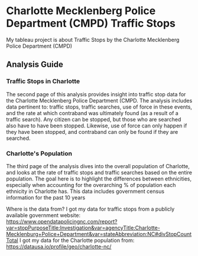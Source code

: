 # Charlotte Mecklenberg Police Department (CMPD) Traffic Stops
My tableau project is about Traffic Stops by the Charlotte Mecklenberg Police Department (CMPD)

## Analysis Guide
### Traffic Stops in Charlotte

The second page of this analysis provides insight into traffic stop data for the Charlotte Mecklenberg Police Department (CMPD. The analysis includes data pertinent to: traffic stops, traffic searches, use of force in these events, and the rate at which contraband was ultimately found (as a result of a traffic search). Any citizen can be stopped, but those who are searched also have to have been stopped. Likewise, use of force can only happen if they have been stopped, and contraband can only be found if they are searched.

### Charlotte's Population

The third page of the analysis dives into the overall population of Charlotte, and looks at the rate of traffic stops and traffic searches based on the entire population. The goal here is to highlight the differences between ethnicities, especially when accounting for the overarching % of population each ethnicity in Charlotte has. This data includes government census information for the past 10 years

Where is the data from?
I got my data for traffic stops from a publicly available government website: https://www.opendatapolicingnc.com/report?var=stopPurposeTitle:Investigation&var=agencyTitle:Charlotte-Mecklenburg+Police+Department&var=stateAbbreviation:NC#divStopCountTotal
I got my data for the Charlotte population from: https://datausa.io/profile/geo/charlotte-nc/
